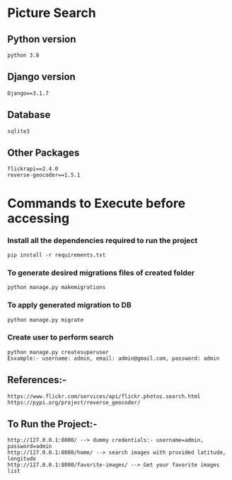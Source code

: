 # Picture Search

## Python version

    python 3.8

## Django version

    Django==3.1.7

## Database

    sqlite3

## Other Packages

    flickrapi==2.4.0
    reverse-geocoder==1.5.1

# Commands to Execute before accessing

### Install all the dependencies required to run the project

    pip install -r requirements.txt

### To generate desired migrations files of created folder

    python manage.py makemigrations

### To apply generated migration to DB

    python manage.py migrate 

### Create user to perform search

    python manage.py createsuperuser
    Exxample:- username: admin, email: admin@gmail.com, password: admin

## References:-

    https://www.flickr.com/services/api/flickr.photos.search.html
    https://pypi.org/project/reverse_geocoder/

## To Run the Project:-
    http://127.0.0.1:8000/ --> dummy credentials:- username=admin, password=admin
    http://127.0.0.1:8000/home/ --> search images with provided latitude, longitude
    http://127.0.0.1:8000/favorite-images/ --> Get your favorite images list 